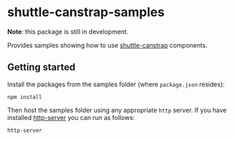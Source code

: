 # shuttle-canstrap-samples

**Note**: this package is still in development.

Provides samples showing how to use [shuttle-canstrap](https://www.npmjs.com/package/shuttle-canstrap) components.

## Getting started

Install the packages from the samples folder (where `package.json` resides):

```
npm install
```

Then host the samples folder using any appropriate `http` server.  If you have installed [http-server](https://www.npmjs.com/package/http-server) you can run as follows:

```
http-server
```